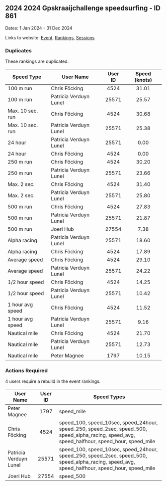 ## 2024 2024 Gpskraaijchallenge   speedsurfing - ID 861

Dates: 1 Jan 2024 - 31 Dec 2024

Links to website: [Event](https://www.gps-speedsurfing.com/default.aspx?mnu=event&val=861), [Rankings](https://www.gps-speedsurfing.com/default.aspx?mnu=eventranking&val=861), [Sessions](https://www.gps-speedsurfing.com/default.aspx?mnu=eventsessions&val=861)

### Duplicates

These rankings are duplicated.

| Speed Type | User Name | User ID | Speed (knots) |
| ---------- | --------- | :-----: | :-----------: |
| 100 m run | Chris Föcking | 4524 | 31.01 |
| 100 m run | Patricia Verduyn Lunel | 25571 | 25.57 |
| Max. 10 sec. run | Chris Föcking | 4524 | 30.68 |
| Max. 10 sec. run | Patricia Verduyn Lunel | 25571 | 25.38 |
| 24 hour | Patricia Verduyn Lunel | 25571 | 0.00 |
| 24 hour | Chris Föcking | 4524 | 0.00 |
| 250 m run | Chris Föcking | 4524 | 30.20 |
| 250 m run | Patricia Verduyn Lunel | 25571 | 23.66 |
| Max. 2 sec. | Chris Föcking | 4524 | 31.40 |
| Max. 2 sec. | Patricia Verduyn Lunel | 25571 | 25.80 |
| 500 m run | Chris Föcking | 4524 | 27.83 |
| 500 m run | Patricia Verduyn Lunel | 25571 | 21.87 |
| 500 m run | Joeri Hub | 27554 | 7.38 |
| Alpha racing | Patricia Verduyn Lunel | 25571 | 18.60 |
| Alpha racing | Chris Föcking | 4524 | 17.89 |
| Average speed | Chris Föcking | 4524 | 29.10 |
| Average speed | Patricia Verduyn Lunel | 25571 | 24.22 |
| 1/2 hour speed | Chris Föcking | 4524 | 14.25 |
| 1/2 hour speed | Patricia Verduyn Lunel | 25571 | 10.42 |
| 1 hour avg speed | Chris Föcking | 4524 | 11.52 |
| 1 hour avg speed | Patricia Verduyn Lunel | 25571 | 9.16 |
| Nautical mile | Chris Föcking | 4524 | 21.70 |
| Nautical mile | Patricia Verduyn Lunel | 25571 | 12.73 |
| Nautical mile | Peter Magnee | 1797 | 10.15 |

### Actions Required

4 users require a rebuild in the event rankings.

| User Name | User ID | Speed Types |
| --------- | :-----: | ----------- |
| Peter Magnee | 1797 | speed_mile |
| Chris Föcking | 4524 | speed_100, speed_10sec, speed_24hour, speed_250, speed_2sec, speed_500, speed_alpha_racing, speed_avg, speed_halfhour, speed_hour, speed_mile |
| Patricia Verduyn Lunel | 25571 | speed_100, speed_10sec, speed_24hour, speed_250, speed_2sec, speed_500, speed_alpha_racing, speed_avg, speed_halfhour, speed_hour, speed_mile |
| Joeri Hub | 27554 | speed_500 |
